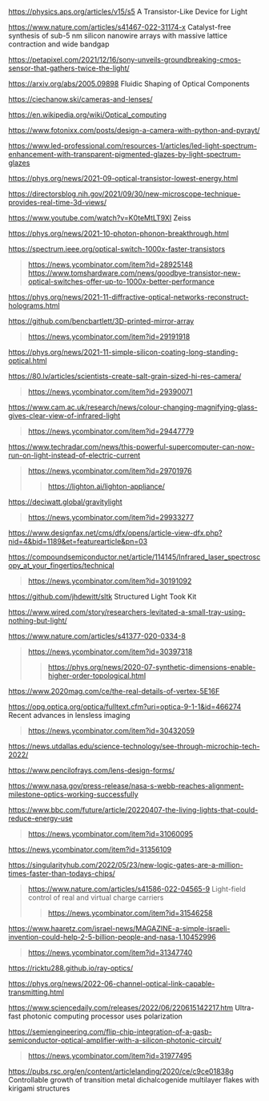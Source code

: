 https://physics.aps.org/articles/v15/s5 A Transistor-Like Device for Light

https://www.nature.com/articles/s41467-022-31174-x Catalyst-free synthesis of sub-5 nm silicon nanowire arrays with massive lattice contraction and wide bandgap

https://petapixel.com/2021/12/16/sony-unveils-groundbreaking-cmos-sensor-that-gathers-twice-the-light/

https://arxiv.org/abs/2005.09898 Fluidic Shaping of Optical Components

https://ciechanow.ski/cameras-and-lenses/

https://en.wikipedia.org/wiki/Optical_computing

https://www.fotonixx.com/posts/design-a-camera-with-python-and-pyrayt/

https://www.led-professional.com/resources-1/articles/led-light-spectrum-enhancement-with-transparent-pigmented-glazes-by-light-spectrum-glazes

https://phys.org/news/2021-09-optical-transistor-lowest-energy.html

https://directorsblog.nih.gov/2021/09/30/new-microscope-technique-provides-real-time-3d-views/

https://www.youtube.com/watch?v=K0teMtLT9XI Zeiss

https://phys.org/news/2021-10-photon-phonon-breakthrough.html

https://spectrum.ieee.org/optical-switch-1000x-faster-transistors
> https://news.ycombinator.com/item?id=28925148
> https://www.tomshardware.com/news/goodbye-transistor-new-optical-switches-offer-up-to-1000x-better-performance

https://phys.org/news/2021-11-diffractive-optical-networks-reconstruct-holograms.html

https://github.com/bencbartlett/3D-printed-mirror-array
> https://news.ycombinator.com/item?id=29191918

https://phys.org/news/2021-11-simple-silicon-coating-long-standing-optical.html

https://80.lv/articles/scientists-create-salt-grain-sized-hi-res-camera/
> https://news.ycombinator.com/item?id=29390071

https://www.cam.ac.uk/research/news/colour-changing-magnifying-glass-gives-clear-view-of-infrared-light
> https://news.ycombinator.com/item?id=29447779

https://www.techradar.com/news/this-powerful-supercomputer-can-now-run-on-light-instead-of-electric-current
> https://news.ycombinator.com/item?id=29701976
> > https://lighton.ai/lighton-appliance/

https://deciwatt.global/gravitylight
> https://news.ycombinator.com/item?id=29933277

https://www.designfax.net/cms/dfx/opens/article-view-dfx.php?nid=4&bid=1189&et=featurearticle&pn=03

https://compoundsemiconductor.net/article/114145/Infrared_laser_spectroscopy_at_your_fingertips/technical
> https://news.ycombinator.com/item?id=30191092

https://github.com/jhdewitt/sltk Structured Light Took Kit

https://www.wired.com/story/researchers-levitated-a-small-tray-using-nothing-but-light/

https://www.nature.com/articles/s41377-020-0334-8
> https://news.ycombinator.com/item?id=30397318
> > https://phys.org/news/2020-07-synthetic-dimensions-enable-higher-order-topological.html

https://www.2020mag.com/ce/the-real-details-of-vertex-5E16F

https://opg.optica.org/optica/fulltext.cfm?uri=optica-9-1-1&id=466274 Recent advances in lensless imaging
> https://news.ycombinator.com/item?id=30432059

https://news.utdallas.edu/science-technology/see-through-microchip-tech-2022/

https://www.pencilofrays.com/lens-design-forms/

https://www.nasa.gov/press-release/nasa-s-webb-reaches-alignment-milestone-optics-working-successfully

https://www.bbc.com/future/article/20220407-the-living-lights-that-could-reduce-energy-use
> https://news.ycombinator.com/item?id=31060095

https://news.ycombinator.com/item?id=31356109

https://singularityhub.com/2022/05/23/new-logic-gates-are-a-million-times-faster-than-todays-chips/
> https://www.nature.com/articles/s41586-022-04565-9 Light-field control of real and virtual charge carriers
> > https://news.ycombinator.com/item?id=31546258

https://www.haaretz.com/israel-news/MAGAZINE-a-simple-israeli-invention-could-help-2-5-billion-people-and-nasa-1.10452996
> https://news.ycombinator.com/item?id=31347740

https://ricktu288.github.io/ray-optics/

https://phys.org/news/2022-06-channel-optical-link-capable-transmitting.html

https://www.sciencedaily.com/releases/2022/06/220615142217.htm Ultra-fast photonic computing processor uses polarization

https://semiengineering.com/flip-chip-integration-of-a-gasb-semiconductor-optical-amplifier-with-a-silicon-photonic-circuit/
> https://news.ycombinator.com/item?id=31977495

https://pubs.rsc.org/en/content/articlelanding/2020/ce/c9ce01838g Controllable growth of transition metal dichalcogenide multilayer flakes with kirigami structures